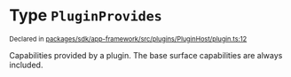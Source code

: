 # Type `PluginProvides`
<sub>Declared in [packages/sdk/app-framework/src/plugins/PluginHost/plugin.ts:12](https://github.com/dxos/dxos/blob/5b3d9243a/packages/sdk/app-framework/src/plugins/PluginHost/plugin.ts#L12)</sub>


Capabilities provided by a plugin.
The base surface capabilities are always included.



